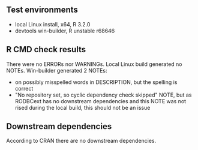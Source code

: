## Test environments
* local Linux install, x64, R 3.2.0
* devtools win-builder, R unstable r68646

## R CMD check results
There were no ERRORs nor WARNINGs.
Local Linux build generated no NOTEs.
Win-builder generated 2 NOTEs:
- on possibly misspelled words in DESCRIPTION, but the spelling is correct
- "No repository set, so cyclic dependency check skipped" NOTE, but as RODBCext has no downstream dependencies and this NOTE was not rised during the local build, this should not be an issue

## Downstream dependencies
According to CRAN there are no downstream dependencies.